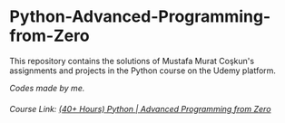 # Python-Advanced-Programming-from-Zero

This repository contains the solutions of Mustafa Murat Coşkun's assignments and projects in the Python course on the Udemy platform.

*Codes made by me.*

###### Course Link: [(40+ Hours) Python | Advanced Programming from Zero](https://www.udemy.com/course/sifirdan-ileri-seviyeye-python/)
